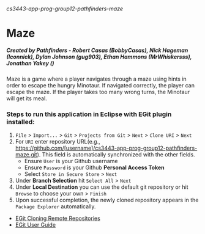 ###### cs3443-app-prog-group12-pathfinders-maze
# Maze 
##### Created by **Pathfinders** - Robert Casas *(BobbyCasas)*, Nick Hageman *(Iconnick)*, Dylan Johnson *(gug903)*, Ethan Hammons *(MrWhiskersss)*, Jonathan Yakey *()*
Maze is a game where a player navigates through a maze using hints in order to escape the hungry Minotaur. If navigated correctly, the player can escape the maze. If the player takes too many wrong turns, the Minotaur will get its meal.
### Steps to run this application in Eclipse with EGit plugin installed:
1. `File` > `Import...` > `Git` > `Projects from Git` > `Next` > `Clone URI` > `Next`
2. For `URI` enter repository URL(e.g., https://github.com/[username]/cs3443-app-prog-group12-pathfinders-maze.git). This field is automatically synchronized with the other fields. 
   - Ensure `User` is your Github username
   - Ensure `Password` is your Github **Personal Access Token**
   - Select `Store in Secure Store` > `Next`
4. Under **Branch Selection** hit `Select All` > `Next`
5. Under **Local Destination** you can use the default git repository or hit `Browse` to choose your own > `Finish`
6. Upon successful completion, the newly cloned repository appears in the `Package Explorer` automatically.
- [EGit Cloning Remote Repositories](https://wiki.eclipse.org/EGit/User_Guide#Cloning_Remote_Repositories)
- [EGit User Guide](https://wiki.eclipse.org/EGit/User_Guide#Basic_Tutorial:_Adding_a_project_to_version_control)
